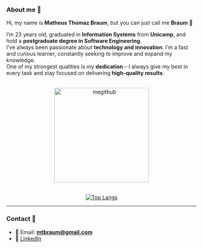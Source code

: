 ### About me :thought_balloon: 

Hi, my name is **Matheus Thomaz Braum**, but you can just call me **Braum** 👋  

I’m 23 years old, graduated in **Information Systems** from **Unicamp**, and hold a **postgraduate degree in Software Engineering**.  
I’ve always been passionate about **technology and innovation**. I’m a fast and curious learner, constantly seeking to improve and expand my knowledge.  
One of my strongest qualities is my **dedication** – I always give my best in every task and stay focused on delivering **high-quality results**.  

</br>

<div align="center">
  <img src="https://user-images.githubusercontent.com/85642694/121788834-0e9bca80-cba7-11eb-92b8-2be55d53ccb1.png" alt="megithub" width="250"/>
</div>

</br>

<div align="center">

[![Top Langs](https://github-readme-stats.vercel.app/api/top-langs/?username=ThBraum&layout=compact&langs_count=8&theme=dracula&hide=html,css)](https://github.com/anuraghazra/github-readme-stats)

</div>

---

### Contact :iphone:

- 📧 Email: **mtbraum@gmail.com**  
- 💼 [LinkedIn](https://www.linkedin.com/in/matheus-thomaz-braum/)  

<!---
ThBraum/ThBraum is a ✨ special ✨ repository because its `README.md` (this file) appears on your GitHub profile.
You can click the Preview link to take a look at your changes.
--->
